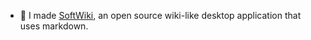 - :book: I made [SoftWiki](https://github.com/softwiki/softwiki-desktop), an open source wiki-like desktop application that uses markdown.  
